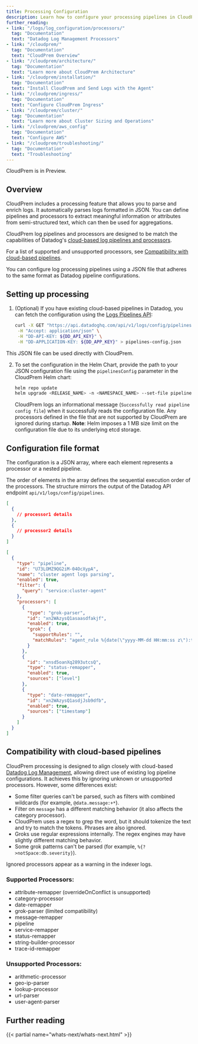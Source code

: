 ```yaml
---
title: Processing Configuration
description: Learn how to configure your processing pipelines in CloudPrem
further_reading:
- link: "/logs/log_configuration/processors/"
  tag: "Documentation"
  text: "Datadog Log Management Processors"
- link: "/cloudprem/"
  tag: "Documentation"
  text: "CloudPrem Overview"
- link: "/cloudprem/architecture/"
  tag: "Documentation"
  text: "Learn more about CloudPrem Architecture"
- link: "/cloudprem/installation/"
  tag: "Documentation"
  text: "Install CloudPrem and Send Logs with the Agent"
- link: "/cloudprem/ingress/"
  tag: "Documentation"
  text: "Configure CloudPrem Ingress"
- link: "/cloudprem/cluster/"
  tag: "Documentation"
  text: "Learn more about Cluster Sizing and Operations"
- link: "/cloudprem/aws_config"
  tag: "Documentation"
  text: "Configure AWS"
- link: "/cloudprem/troubleshooting/"
  tag: "Documentation"
  text: "Troubleshooting"
---
```


<div class="alert alert-warning">CloudPrem is in Preview.</div>

## Overview

CloudPrem includes a processing feature that allows you to parse and enrich logs. It automatically parses logs formatted in JSON. You can define pipelines and processors to extract meaningful information or attributes from semi-structured text, which can then be used for aggregations.

<div class="alert alert-info">CloudPrem log pipelines and processors are designed to be match the capabilities of Datadog's <a href="/logs/log_configuration/pipelines/?tab=source">cloud-based log pipelines and processors</a>. </div>

For a list of supported and unsupported processors, see [Compatibility with cloud-based pipelines](#compatibility-with-cloud-based-pipelines).

You can configure log processing pipelines using a JSON file that adheres to the same format as Datadog pipeline configurations.

## Setting up processing

1. (Optional) If you have existing cloud-based pipelines in Datadog, you can fetch the configuration using the [Logs Pipelines API][2]:

   ```bash
   curl -X GET "https://api.datadoghq.com/api/v1/logs/config/pipelines" \
    -H "Accept: application/json" \
    -H "DD-API-KEY: ${DD_API_KEY}" \
    -H "DD-APPLICATION-KEY: ${DD_APP_KEY}" > pipelines-config.json
   ```

This JSON file can be used directly with CloudPrem.

2. To set the configuration in the Helm Chart, provide the path to your JSON configuration file using the `pipelinesConfig` parameter in the CloudPrem Helm chart:

   ```bash
   helm repo update
   helm upgrade <RELEASE_NAME> -n <NAMESPACE_NAME> --set-file pipelinesConfig=./pipelines-config.json -f datadog-values.yaml
   ```

   CloudPrem logs an informational message (`Successfully read pipeline config file`) when it successfully reads the configuration file. Any processors defined in the file that are not supported by CloudPrem are ignored during startup.
   **Note**: Helm imposes a 1 MB size limit on the configuration file due to its underlying etcd storage.

## Configuration file format

The configuration is a JSON array, where each element represents a processor or a nested pipeline.

The order of elements in the array defines the sequential execution order of the processors.  The structure mirrors the output of the Datadog API endpoint `api/v1/logs/config/pipelines`.


```json
[
  {
    // processor1 details
  },
  {
    // processor2 details
  }
]
```

```json
[
  {
    "type": "pipeline",
    "id": "U73LOMZ9QG2iM-04OcXypA",
    "name": "cluster agent logs parsing",
    "enabled": true,
    "filter": {
      "query": "service:cluster-agent"
    },
    "processors": [
      {
        "type": "grok-parser",
        "id": "xn2WAzysQ1asaasdfakjf",
        "enabled": true,
        "grok": {
          "supportRules": "",
          "matchRules": "agent_rule %{date(\"yyyy-MM-dd HH:mm:ss z\"):timestamp} \\| %{notSpace:agent} \\| %{word:level} \\| \\(%{notSpace:filename}:%{number:lineno} in %{word:process}\\) \\|( %{data::keyvalue(\":\")} \\|)?( - \\|)?( \\(%{notSpace:pyFilename}:%{number:pyLineno}\\) \\|)?%{data}\nagent_rule_pre_611 %{date(\"yyyy-MM-dd HH:mm:ss z\"):timestamp} \\| %{word:level} \\| \\(%{notSpace:filename}:%{number:lineno} in %{word:process}\\)%{data}\njmxfetch_rule     %{date(\"yyyy-MM-dd HH:mm:ss z\"):timestamp} \\| %{notSpace:agent} \\| %{word:level}\\s+\\| %{word:class} \\| %{data}"
        }
      },
      {
        "id": "xnsd5oanXq2893utcsQ",
        "type": "status-remapper",
        "enabled": true,
        "sources": ["level"]
      },
      {
        "type": "date-remapper",
        "id": "xn2WAzysQ1asdjJsb9dfb",
        "enabled": true,
        "sources": ["timestamp"]
      }
    ]
  }
]
```

## Compatibility with cloud-based pipelines

CloudPrem processing is designed to align closely with cloud-based [Datadog Log Management][3], allowing direct use of existing log pipeline configurations. It achieves this by ignoring unknown or unsupported processors. However, some differences exist:
- Some filter queries can't be parsed, such as filters with combined wildcards (for example, `@data.message:+*`).
- Filter on `message` has a different matching behavior (it also affects the category processor).
- CloudPrem uses a regex to grep the word, but it should tokenize the text and try to match the tokens. Phrases are also ignored.
- Groks use regular expressions internally. The regex engines may have slightly different matching behavior.
- Some grok patterns can't be parsed (for example, `%{?>notSpace:db.severity}`).

Ignored processors appear as a warning in the indexer logs.

### Supported Processors:
- attribute-remapper (overrideOnConflict is unsupported)
- category-processor
- date-remapper
- grok-parser (limited compatibility)
- message-remapper
- pipeline
- service-remapper
- status-remapper
- string-builder-processor
- trace-id-remapper

### Unsupported Processors:
- arithmetic-processor
- geo-ip-parser
- lookup-processor
- url-parser
- user-agent-parser

## Further reading

{{< partial name="whats-next/whats-next.html" >}}

[1]: /logs/log_configuration/pipelines/?tab=source
[2]: /api/latest/logs-pipelines/#get-all-pipelines
[3]: /logs/log_configuration/processors/
